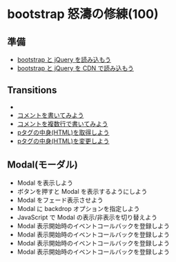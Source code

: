 # bootstrap 怒濤の修練(100)


## 準備
- [bootstrap と jQuery を読み込もう](setup/010)
- [bootstrap と jQuery を CDN で読み込もう](setup/020)


## Transitions
- 
- [コメントを書いてみよう](base/010)
- [コメントを複数行で書いてみよう](base/020)
- [pタグの中身(HTML)を取得しよう](base/030)
- [pタグの中身(HTML)を変更しよう](base/040)

## Modal(モーダル)
- Modal を表示しよう
- ボタンを押すと Modal を表示するようにしよう　
- Modal をフェード表示させよう
- Modal に backdrop オプションを指定しよう
- JavaScript で Modal の表示/非表示を切り替えよう
- Modal 表示開始時のイベントコールバックを登録しよう
- Modal 表示開始時のイベントコールバックを登録しよう
- Modal 表示開始時のイベントコールバックを登録しよう
- Modal 表示開始時のイベントコールバックを登録しよう
